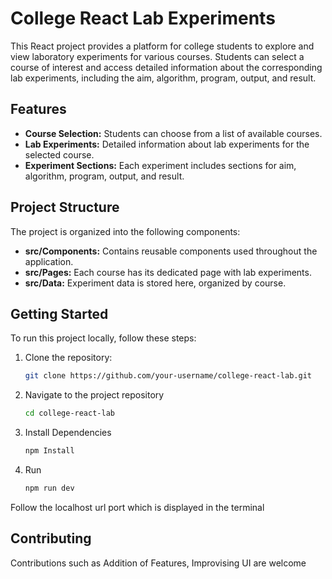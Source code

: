 # College React Lab Experiments

This React project provides a platform for college students to explore and view laboratory experiments for various courses. Students can select a course of interest and access detailed information about the corresponding lab experiments, including the aim, algorithm, program, output, and result.

## Features

- **Course Selection:** Students can choose from a list of available courses.
- **Lab Experiments:** Detailed information about lab experiments for the selected course.
- **Experiment Sections:** Each experiment includes sections for aim, algorithm, program, output, and result.

## Project Structure

The project is organized into the following components:

- **src/Components:** Contains reusable components used throughout the application.
- **src/Pages:** Each course has its dedicated page with lab experiments.
- **src/Data:** Experiment data is stored here, organized by course.

## Getting Started

To run this project locally, follow these steps:

1. Clone the repository:

   ```bash
   git clone https://github.com/your-username/college-react-lab.git

2. Navigate to the project repository
    ```bash
    cd college-react-lab
3. Install Dependencies
    ```bash
    npm Install
4. Run
    ```bash
    npm run dev
Follow the localhost url port which is displayed in the terminal


## Contributing
Contributions such as Addition of Features, Improvising UI are welcome
